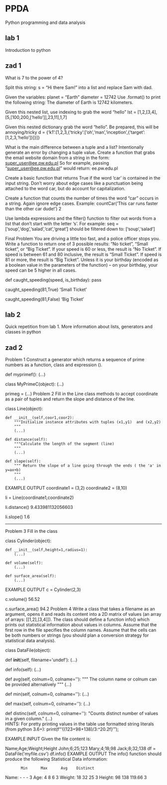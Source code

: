 # PPDA
 Python programming and data analysis

## lab 1
Introduction to python

## zad 1
What is 7 to the power of 4?

Split this string:
s = “Hi there Sam!”
into a list and replace Sam with dad.

Given the variables:
planet = “Earth”
diameter = 12742
Use .format() to print the following string:
The diameter of Earth is 12742 kilometers.

Given this nested list, use indexing to grab the word “hello”
lst = [1,2,[3,4],[5,[100,200,[‘hello’]],23,11],1,7]

Given this nested dictionary grab the word “hello”. Be prepared, this will be annoying/tricky
d = {‘k1’:[1,2,3,{‘tricky’:[‘oh’,‘man’,‘inception’,{‘target’:[1,2,3,‘hello’]}]}]}
​

What is the main difference between a tuple and a list? Intentionally generate an error by changing a tuple value.
Create a function that grabs the email website domain from a string in the form:
super_user@ee.pw.edu.pl
So for example, passing “super_user@ee.pw.edu.pl” would return: ee.pw.edu.pl

Create a basic function that returns True if the word ‘car’ is contained in the input string. Don’t worry about edge cases like a punctuation being attached to the word car, but do account for capitalization.

Create a function that counts the number of times the word “car” occurs in a string. Again ignore edge cases.
Example:
countCar(‘This car runs faster than the other car dude!’)
2

Use lambda expressions and the filter() function to filter out words from a list that don’t start with the letter ‘s’. For example:
seq = [‘soup’,‘dog’,‘salad’,‘cat’,‘great’]
should be filtered down to:
[‘soup’,‘salad’]

Final Problem
You are driving a little too fast, and a police officer stops you. Write a function to return one of 3 possible results: “No ticket”, “Small ticket”, or “Big Ticket”. If your speed is 60 or less, the result is “No Ticket”. If speed is between 61 and 80 inclusive, the result is “Small Ticket”. If speed is 81 or more, the result is “Big Ticket”. Unless it is your birthday (encoded as a boolean value in the parameters of the function) – on your birthday, your speed can be 5 higher in all cases.

def caught_speeding(speed, is_birthday):
pass

caught_speeding(81,True)
‘Small Ticket’

caught_speeding(81,False)
‘Big Ticket’

## lab 2
Quick repetition from lab 1.
More information about lists, generators and classes in python

## zad 2
Problem 1
Construct a generator which returns a sequence of prime numbers as a function, class and expression ().

def myprimef():
  (...)

class MyPrimeC(object):
  (...)

primeg = (...)
Problem 2
Fill in the Line class methods to accept coordinate as a pair of tuples and return the slope and distance of the line.

class Line(object):
    
    def __init__(self,coor1,coor2):
        """Initialize instance attributes with tuples (x1,y1)  and (x2,y2)
        """
        (...)
    
    def distance(self):
        """Calculate the length of the segment (line)
        """
        (...)
    
    def slope(self):
        """ Return the slope of a line going through the ends ( the 'a' in y=ax+b)
        """
        (...)
EXAMPLE OUTPUT
coordinate1 = (3,2)
coordinate2 = (8,10)

li = Line(coordinate1,coordinate2)

li.distance()
9.433981132056603

li.slope()
1.6
________

Problem 3
Fill in the class

class Cylinder(object):
    
    def __init__(self,height=1,radius=1):
        (...)
        
    def volume(self):
        (...)
    
    def surface_area(self):
        (...)
EXAMPLE OUTPUT
c = Cylinder(2,3)

c.volume()
56.52

c.surface_area()
94.2
Problem 4
Write a class that takes a filename as an argument, opens it and reads its content into a 2D matrix of values (an array of arrays: [[1,2],[3,4]]). The class should define a function info() which prints out statistical information about values in columns. Assume that the first row in the file specifies the column names. Assume that the cells can be both numbers or strings (you should plan a conversion strategy for statistical data analysis).

class DataFile(object):

  def __init__(self, filename='undef'):
    (...)
  
  def info(self):
    (...)
    
  def avg(self, colnum=0, colname=''):
    """ The column name or colnum can be provided alternatively
    """
    (...)
    
  def min(self, colnum=0, colname=''):
      (...)  
      
  def max(self, colnum=0, colname=''):
      (...)  

  def distinc(self, colnum=0, colname=''):
     "Counts distinct number of values in a given column."
      (...)  
HINTS:
For pretty printing values in the table use formatted string literals (from python 3.6+): print(f“‘{(123+98+138)/3:^20.2f}’”);

EXAMPLE INPUT
Given the file content is:

Name;Age;Weight;Height
John;6;25;123
Mary;4;18;98
Jack;8;32;138
df = DataFile('myfile.csv')
df.info()
EXAMPLE OUTPUT
The info() function should produce the following Statistical Data information:

           Min      Max      Avg    Distinct
Name:       -        -        -         3 
Age:        4        8        6         3
Weight:     18       32       25        3
Height:     98      138     119.66      3

